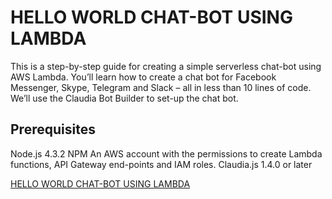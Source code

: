 # HELLO WORLD CHAT-BOT USING LAMBDA

This is a step-by-step guide for creating a simple serverless chat-bot using AWS Lambda. You’ll learn how to create a chat bot for Facebook Messenger, Skype, Telegram and Slack – all in less than 10 lines of code. We’ll use the Claudia Bot Builder to set-up the chat bot.

## Prerequisites

Node.js 4.3.2
NPM
An AWS account with the permissions to create Lambda functions, API Gateway end-points and IAM roles.
Claudia.js 1.4.0 or later

[HELLO WORLD CHAT-BOT USING LAMBDA](https://claudiajs.com/tutorials/hello-world-chatbot.html)